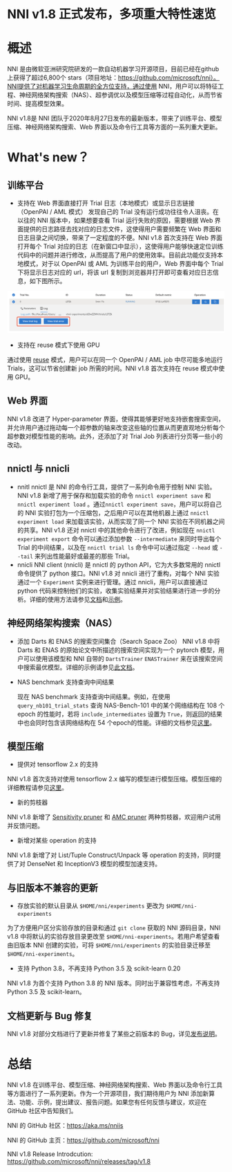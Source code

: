# NNI v1.8 正式发布，多项重大特性速览
# 概述
NNI 是由微软亚洲研究院研发的一款自动机器学习开源项目，目前已经在github上获得了超过6,800个 stars（项目地址：https://github.com/microsoft/nni）。NNI提供了对机器学习生命周期的全方位支持，通过使用 NNI，用户可以将特征工程、神经网络架构搜索（NAS）、超参调优以及模型压缩等过程自动化，从而节省时间、提高模型效果。

NNI v1.8是 NNI 团队于2020年8月27日发布的最新版本，带来了训练平台、模型压缩、神经网络架构搜索、Web 界面以及命令行工具等方面的一系列重大更新。
# What's new？
## 训练平台

* 支持在 Web 界面直接打开 Trial 日志（本地模式）或显示日志链接（OpenPAI / AML 模式）
发现自己的 Trial 没有运行成功往往令人沮丧。在以往的 NNI 版本中，如果想要查看 Trial 运行失败的原因，需要根据 Web 界面提供的日志路径去找对应的日志文件，这使得用户需要频繁在 Web 界面和日志目录之间切换，带来了一定程度的不便。NNI v1.8 首次支持在 Web 界面打开每个 Trial 对应的日志（在新窗口中显示），这使得用户能够快速定位训练代码中的问题并进行修改，从而提高了用户的使用效率。目前此功能仅支持本地模式，对于以 OpenPAI 或 AML 为训练平台的用户，Web 界面中每个 Trial 下将显示日志对应的 url，将该 url 复制到浏览器并打开即可查看对应日志信息，如下图所示。

![local_mode](img/local_mode.png)

* 支持在 reuse 模式下使用 GPU

通过使用 [reuse](https://nni.readthedocs.io/en/latest/Tutorial/ExperimentConfig.html#reuse) 模式，用户可以在同一个 OpenPAI / AML job 中尽可能多地运行 Trials，这可以节省创建新 job 所需的时间。NNI v1.8 首次支持在 reuse 模式中使用 GPU。

## Web 界面

NNI v1.8 改进了 Hyper-parameter 界面，使得其能够更好地支持嵌套搜索空间，并允许用户通过拖动每一个超参数的轴来改变这些轴的位置从而更直观地分析每个超参数对模型性能的影响。此外，还添加了对 Trial Job 列表进行分页等一些小的改动。

## nnictl 与 nnicli

* nnitl
nnictl 是 NNI 的命令行工具，提供了一系列命令用于控制 NNI 实验。NNI v1.8 新增了用于保存和加载实验的命令 `nnictl experiment save` 和 `nnictl experiment load` 。通过`nnictl experiment save`，用户可以将自己的 NNI 实验打包为一个压缩包，之后用户可以在其他机器上通过 `nnictl experiment load` 来加载该实验，从而实现了同一个 NNI 实验在不同机器之间的共享。NNI v1.8 还对 nnictl 中的其他命令进行了改进，例如现在 `nnictl experiment export` 命令可以通过添加参数 `--intermediate` 来同时导出每个 Trial 的中间结果，以及在 `nnictl trial ls` 命令中可以通过指定 `--head` 或 `--tail` 来列出性能最好或最差的那些 Trial。
* nnicli
NNI client (nnicli) 是 nnictl 的 python API，它为大多数常用的 nnictl 命令提供了 python 接口。NNI v1.8 对 nnicli 进行了重构，对每个 NNI 实验通过一个 `Experiment` 实例来进行管理。通过 nnicli，用户可以直接通过 python 代码来控制他们的实验，收集实验结果并对实验结果进行进一步的分析。详细的使用方法请参见[文档](https://nni.readthedocs.io/en/latest/nnicli_ref.html)和[示例](https://github.com/microsoft/nni/blob/master/examples/notebooks/retrieve_nni_info_with_python.ipynb)。

## 神经网络架构搜索（NAS）

* 添加 Darts 和 ENAS 的搜索空间集合（Search Space Zoo）
  NNI v1.8 中将 Darts 和 ENAS 的原始论文中所描述的搜索空间实现为一个 pytorch 模型，用户可以使用该模型和 NNI 自带的 `DartsTrainer` `ENASTrainer` 来在该搜索空间中搜索最优模型。详细的示例请参见[此文档](https://nni.readthedocs.io/en/latest/NAS/SearchSpaceZoo.html)。

* NAS benchmark 支持查询中间结果

  现在 NAS benchmark 支持查询中间结果。例如，在使用 `query_nb101_trial_stats` 查询 NAS-Bench-101 中的某个网络结构在 108 个 epoch 的性能时，若将 `include_intermediates` 设置为 `True`，则返回的结果中也会同时包含该网络结构在 54 个epoch的性能。详细的文档参见[这里](https://nni.readthedocs.io/en/latest/NAS/Benchmarks.html)。

## 模型压缩
* 提供对 tensorflow 2.x 的支持

NNI v1.8 首次支持对使用 tensorflow 2.x 编写的模型进行模型压缩。模型压缩的详细教程请参见[这里](https://nni.readthedocs.io/en/latest/model_compression.html)。

* 新的剪枝器

NNI v1.8 新增了 [Sensitivity pruner](https://github.com/microsoft/nni/blob/v1.8/docs/en_US/Compressor/Pruner.md#sensitivity-pruner) 和 [AMC pruner](https://github.com/microsoft/nni/blob/v1.8/docs/en_US/Compressor/Pruner.md) 两种剪枝器，欢迎用户试用并反馈问题。

* 新增对某些 operation 的支持

NNI v1.8 新增了对 List/Tuple Construct/Unpack 等 operation 的支持，同时提供了对 DenseNet 和 InceptionV3 模型的模型加速支持。

## 与旧版本不兼容的更新

* 存放实验的默认目录从 `$HOME/nni/experiments` 更改为 `$HOME/nni-experiments`

为了方便用户区分实验存放的目录和通过 `git clone` 获取的 NNI 源码目录，NNI v1.8 中将默认的实验存放目录更改至 `$HOME/nni-experiments`。若用户希望查看由旧版本 NNI 创建的实验，可将 `$HOME/nni/experiments` 的实验目录迁移至 `$HOME/nni-experiments`。

* 支持 Python 3.8，不再支持 Python 3.5 及 scikit-learn 0.20

NNI v1.8 为首个支持 Python 3.8 的 NNI 版本。同时出于兼容性考虑，不再支持 Python 3.5 及 scikit-learn。

## 文档更新与 Bug 修复

NNI v1.8 对部分文档进行了更新并修复了某些之前版本的 Bug，详见[发布说明](https://github.com/microsoft/nni/releases/tag/v1.8)。
# 总结
NNI v1.8 在训练平台、模型压缩、神经网络架构搜索、Web 界面以及命令行工具等方面进行了一系列更新。作为一个开源项目，我们期待用户为 NNI 添加新算法、功能、示例，提出建议、报告问题。如果您有任何反馈与建议，欢迎在 GitHub 社区中告知我们。

NNI 的 GitHub 社区：https://aka.ms/nniis

NNI 的 GitHub 主页：https://github.com/microsoft/nni

NNI v1.8 Release Introdcution: https://github.com/microsoft/nni/releases/tag/v1.8
